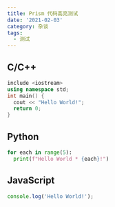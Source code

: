 ```yaml
---
title: Prism 代码高亮测试
date: '2021-02-03'
category: 杂谈
tags:
  - 测试
---
```


## C/C++

```cpp
include <iostream>
using namespace std;
int main() {
  cout << "Hello World!";
  return 0;
}
```

## Python

```python
for each in range(5):
  print(f"Hello World * {each}!")
```

## JavaScript

```js
console.log('Hello World!');
```
